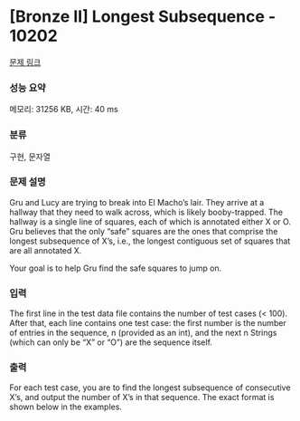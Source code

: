 # [Bronze II] Longest Subsequence - 10202 

[문제 링크](https://www.acmicpc.net/problem/10202) 

### 성능 요약

메모리: 31256 KB, 시간: 40 ms

### 분류

구현, 문자열

### 문제 설명

<p>Gru and Lucy are trying to break into El Macho’s lair. They arrive at a hallway that they need to walk across, which is likely booby-trapped. The hallway is a single line of squares, each of which is annotated either X or O. Gru believes that the only “safe” squares are the ones that comprise the longest subsequence of X’s, i.e., the longest contiguous set of squares that are all annotated X.</p>

<p>Your goal is to help Gru find the safe squares to jump on.</p>

### 입력 

 <p>The first line in the test data file contains the number of test cases (< 100). After that, each line contains one test case: the first number is the number of entries in the sequence, n (provided as an int), and the next n Strings (which can only be “X” or “O”) are the sequence itself.</p>

### 출력 

 <p>For each test case, you are to find the longest subsequence of consecutive X’s, and output the number of X’s in that sequence. The exact format is shown below in the examples.</p>

